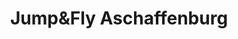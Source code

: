 ---
title: Jump&Fly Aschaffenburg
takenAt: '2024-01-27T00:00:00Z'
license: CC BY-ND 3.0
video:
  youtube: OExfFNqQh_Y
geo:
  lat: 49.95462
  lng: 9.11879

---
